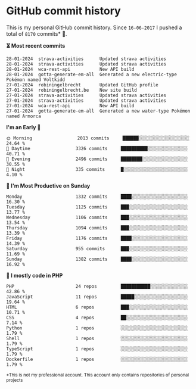 # GitHub commit history
This is my personal GitHub commit history. Since <!--START_SECTION:first-commit-date-->`16-06-2017`<!--END_SECTION:first-commit-date--> I pushed a total of <!--START_SECTION:total-commit-count-->`8170`<!--END_SECTION:total-commit-count--> commits* 🎉.

<!--START_SECTION:most-recent-commits-->
**⏳ Most recent commits**
                                        
```text
28-01-2024  strava-activities      Updated strava activities
28-01-2024  strava-activities      Updated strava activities
28-01-2024  wca-rest-api           New API build
28-01-2024  gotta-generate-em-all  Generated a new electric-type Pokémon named Voltkidd
27-01-2024  robiningelbrecht       Updated GitHub profile
27-01-2024  robiningelbrecht.be    New site build
27-01-2024  strava-activities      Updated strava activities
27-01-2024  strava-activities      Updated strava activities
27-01-2024  wca-rest-api           New API build
27-01-2024  gotta-generate-em-all  Generated a new water-type Pokémon named Armorca
```
<!--END_SECTION:most-recent-commits-->  

<!--START_SECTION:commits-per-day-time-->
**I&#039;m an Early 🐤**

```text
🌞 Morning                 2013 commits     ██████░░░░░░░░░░░░░░░░░░░   24.64 %
🌆 Daytime                 3326 commits     ██████████░░░░░░░░░░░░░░░   40.71 %
🌃 Evening                 2496 commits     ████████░░░░░░░░░░░░░░░░░   30.55 %
🌙 Night                   335 commits      █░░░░░░░░░░░░░░░░░░░░░░░░   4.10 %
```
<!--END_SECTION:commits-per-day-time-->  

<!--START_SECTION:commits-per-weekday-->
**📅 I&#039;m Most Productive on Sunday**

```text
Monday                    1332 commits     ████░░░░░░░░░░░░░░░░░░░░░   16.30 %
Tuesday                   1125 commits     ███░░░░░░░░░░░░░░░░░░░░░░   13.77 %
Wednesday                 1106 commits     ███░░░░░░░░░░░░░░░░░░░░░░   13.54 %
Thursday                  1094 commits     ███░░░░░░░░░░░░░░░░░░░░░░   13.39 %
Friday                    1176 commits     ████░░░░░░░░░░░░░░░░░░░░░   14.39 %
Saturday                  955 commits      ███░░░░░░░░░░░░░░░░░░░░░░   11.69 %
Sunday                    1382 commits     ████░░░░░░░░░░░░░░░░░░░░░   16.92 %
```
<!--END_SECTION:commits-per-weekday-->  

<!--START_SECTION:repos-per-language-->
**💬 I mostly code in PHP**

```text
PHP                       24 repos         ███████████░░░░░░░░░░░░░░   42.86 %
JavaScript                11 repos         █████░░░░░░░░░░░░░░░░░░░░   19.64 %
HTML                      6 repos          ███░░░░░░░░░░░░░░░░░░░░░░   10.71 %
CSS                       4 repos          ██░░░░░░░░░░░░░░░░░░░░░░░   7.14 %
Python                    1 repos          ░░░░░░░░░░░░░░░░░░░░░░░░░   1.79 %
Shell                     1 repos          ░░░░░░░░░░░░░░░░░░░░░░░░░   1.79 %
TypeScript                1 repos          ░░░░░░░░░░░░░░░░░░░░░░░░░   1.79 %
Dockerfile                1 repos          ░░░░░░░░░░░░░░░░░░░░░░░░░   1.79 %
```
<!--END_SECTION:repos-per-language-->  

<sub>*This is not my professional account. This account only contains repositories of personal projects</sub>
